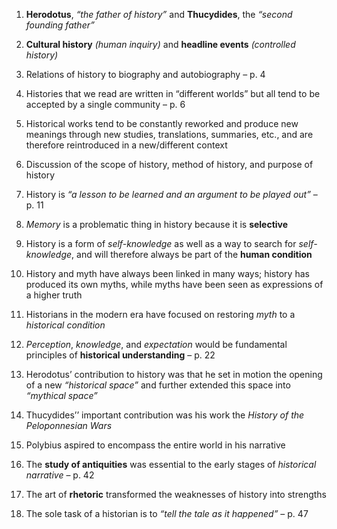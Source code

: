 1. **Herodotus**, *“the father of history”* and **Thucydides**, the *“second founding father”*

2. **Cultural history** *(human inquiry)* and **headline events** *(controlled history)*

3. Relations of history to biography and autobiography – p. 4

4. Histories that we read are written in “different worlds” but all tend to be accepted by a single community – p. 6

5. Historical works tend to be constantly reworked and produce new meanings through new studies, translations, summaries, etc., and are therefore reintroduced in a new/different context

6. Discussion of the scope of history, method of history, and purpose of history

7. History is *“a lesson to be learned and an argument to be played out”* – p. 11

8. *Memory* is a problematic thing in history because it is **selective**

9. History is a form of *self-knowledge* as well as a way to search for *self-knowledge*, and will therefore always be part of the **human condition**

10. History and myth have always been linked in many ways; history has produced its own myths, while myths have been seen as expressions of a higher truth

11. Historians in the modern era have focused on restoring *myth* to a *historical condition*

12. *Perception*, *knowledge*, and *expectation* would be fundamental principles of **historical understanding** – p. 22

13. Herodotus’ contribution to history was that he set in motion the opening of a new *“historical space”* and further extended this space into *“mythical space”*

14. Thucydides’’ important contribution was his work the *History of the Peloponnesian Wars*

15. Polybius aspired to encompass the entire world in his narrative

16. The **study of antiquities** was essential to the early stages of *historical narrative* – p. 42

17. The art of **rhetoric** transformed the weaknesses of history into strengths 

18. The sole task of a historian is to *“tell the tale as it happened”* – p. 47
